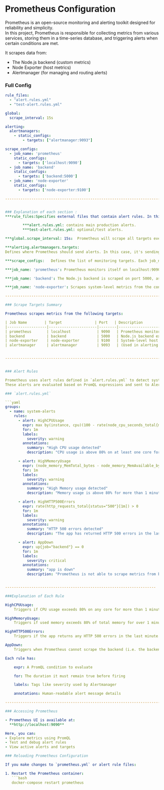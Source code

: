 # Prometheus Configuration

Prometheus is an open-source monitoring and alerting toolkit designed for reliability and simplicity.  
In this project, Prometheus is responsible for collecting metrics from various services, storing them in a time-series database, and triggering alerts when certain conditions are met.

It scrapes data from:
- The Node.js backend (custom metrics)
- Node Exporter (host metrics)
- Alertmanager (for managing and routing alerts)

###  Full Config

```yaml
rule_files:
  - "alert.rules.yml"
  - "test-alert.rules.yml"

global:
  scrape_interval: 15s

alerting:
  alertmanagers:
    - static_configs:
        - targets: ["alertmanager:9093"]

scrape_configs:
  - job_name: 'prometheus'
    static_configs:
      - targets: ['localhost:9090']
  - job_name: 'backend'
    static_configs:
      - targets: ['backend:5000']
  - job_name: 'node-exporter'
    static_configs:
      - targets: ['node-exporter:9100']

------------------------------------------------------------------------------------------


### Explanation of each section :
***rule_files:Specifies external files that contain alert rules. In this case:

        ***alert.rules.yml: contains main production alerts.
        ***test-alert.rules.yml: optional/test alerts.

***global.scrape_interval: 15s:  Prometheus will scrape all targets every 15 seconds.

***alerting.alertmanagers.targets: 
Defines where Prometheus should send alerts. In this case, it's sending alerts to the Alertmanager running at alertmanager:9093.

***scrape_configs:   Defines the list of monitoring targets. Each job_name represents a group of similar targets.

***job_name: 'prometheus': Prometheus monitors itself on localhost:9090.

***job_name: 'backend': The Node.js backend is scraped on port 5000, assuming it exposes metrics on /metrics.

***job_name: 'node-exporter': Scrapes system-level metrics from the container running Node Exporter.

----------------------------------------------------------------------------------------------

### Scrape Targets Summary

Prometheus scrapes metrics from the following targets:

| Job Name        | Target               | Port   | Description                                      |
|------------------|----------------------|--------|--------------------------------------------------|
| prometheus       | localhost            | 9090   | Prometheus monitors itself                      |
| backend          | backend              | 5000   | Node.js backend exposing custom metrics         |
| node-exporter    | node-exporter        | 9100   | System-level host metrics via Node Exporter     |
| alertmanager     | alertmanager         | 9093   | (Used in alerting section, not scraped)         |


------------------------------------------------------------------------------------------------


### Alert Rules

Prometheus uses alert rules defined in `alert.rules.yml` to detect system and application issues in real time.  
These alerts are evaluated based on PromQL expressions and sent to Alertmanager when triggered.

### `alert.rules.yml`

```yaml
groups:
  - name: system-alerts
    rules:
      - alert: HighCPUUsage
        expr: max by(instance, cpu)(100 - rate(node_cpu_seconds_total{mode="idle"}[2m]) * 100) > 20
        for: 1m
        labels:
          severity: warning
        annotations:
          summary: "High CPU usage detected"
          description: "CPU usage is above 80% on at least one core for more than 1 minute."

      - alert: HighMemoryUsage
        expr: (node_memory_MemTotal_bytes - node_memory_MemAvailable_bytes) / node_memory_MemTotal_bytes > 0.8
        for: 1m
        labels:
          severity: warning
        annotations:
          summary: "High Memory usage detected"
          description: "Memory usage is above 80% for more than 1 minute."

      - alert: HighHTTP500Errors
        expr: rate(http_requests_total{status="500"}[1m]) > 0
        for: 1m
        labels:
          severity: warning
        annotations:
          summary: "HTTP 500 errors detected"
          description: "The app has returned HTTP 500 errors in the last minute."

      - alert: AppDown
        expr: up{job="backend"} == 0
        for: 1m
        labels:
          severity: critical
        annotations:
          summary: "app is down"
          description: "Prometheus is not able to scrape metrics from backend."


---------------------------------------------------------------------

###Explanation of Each Rule

HighCPUUsage:
    Triggers if CPU usage exceeds 80% on any core for more than 1 minute.

HighMemoryUsage:
    Triggers if used memory exceeds 80% of total memory for over 1 minute.

HighHTTP500Errors:
    Triggers if the app returns any HTTP 500 errors in the last minute.

AppDown:
    Triggers when Prometheus cannot scrape the backend (i.e. the backend is down).

Each rule has:

    expr: A PromQL condition to evaluate

    for: The duration it must remain true before firing

    labels: Tags like severity used by Alertmanager

    annotations: Human-readable alert message details

--------------------------------------------------------------------------

### Accessing Prometheus

- Prometheus UI is available at:  
  **http://localhost:9090**

Here, you can:
- Explore metrics using PromQL
- Test and debug alert rules
- View active alerts and targets

### Reloading Prometheus Configuration

If you make changes to `prometheus.yml` or alert rule files:

1. Restart the Prometheus container:
   ```bash
   docker-compose restart prometheus

